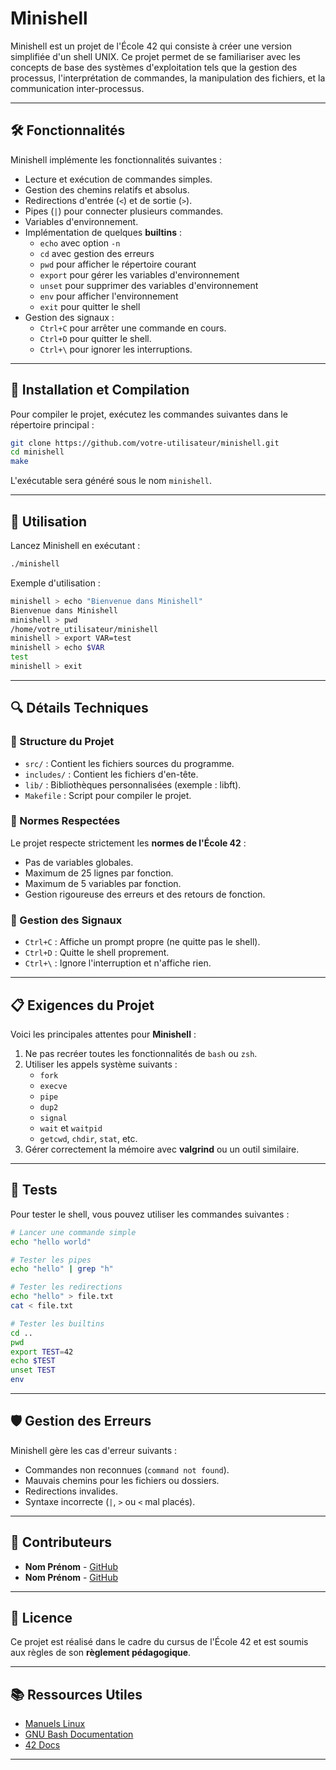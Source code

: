 # Minishell

Minishell est un projet de l'École 42 qui consiste à créer une version simplifiée d'un shell UNIX. Ce projet permet de se familiariser avec les concepts de base des systèmes d'exploitation tels que la gestion des processus, l'interprétation de commandes, la manipulation des fichiers, et la communication inter-processus.

---

## 🛠️ Fonctionnalités

Minishell implémente les fonctionnalités suivantes :

- Lecture et exécution de commandes simples.
- Gestion des chemins relatifs et absolus.
- Redirections d'entrée (`<`) et de sortie (`>`).
- Pipes (`|`) pour connecter plusieurs commandes.
- Variables d'environnement.
- Implémentation de quelques **builtins** :
  - `echo` avec option `-n`
  - `cd` avec gestion des erreurs
  - `pwd` pour afficher le répertoire courant
  - `export` pour gérer les variables d'environnement
  - `unset` pour supprimer des variables d'environnement
  - `env` pour afficher l'environnement
  - `exit` pour quitter le shell
- Gestion des signaux :
  - `Ctrl+C` pour arrêter une commande en cours.
  - `Ctrl+D` pour quitter le shell.
  - `Ctrl+\` pour ignorer les interruptions.

---

## 🚀 Installation et Compilation

Pour compiler le projet, exécutez les commandes suivantes dans le répertoire principal :

```bash
git clone https://github.com/votre-utilisateur/minishell.git
cd minishell
make
```

L'exécutable sera généré sous le nom `minishell`.

---

## 📜 Utilisation

Lancez Minishell en exécutant :

```bash
./minishell
```

Exemple d'utilisation :

```bash
minishell > echo "Bienvenue dans Minishell"
Bienvenue dans Minishell
minishell > pwd
/home/votre_utilisateur/minishell
minishell > export VAR=test
minishell > echo $VAR
test
minishell > exit
```

---

## 🔍 Détails Techniques

### 📂 Structure du Projet

- `src/` : Contient les fichiers sources du programme.
- `includes/` : Contient les fichiers d'en-tête.
- `lib/` : Bibliothèques personnalisées (exemple : libft).
- `Makefile` : Script pour compiler le projet.

### 📑 Normes Respectées

Le projet respecte strictement les **normes de l'École 42** :
- Pas de variables globales.
- Maximum de 25 lignes par fonction.
- Maximum de 5 variables par fonction.
- Gestion rigoureuse des erreurs et des retours de fonction.

### 🚦 Gestion des Signaux

- `Ctrl+C` : Affiche un prompt propre (ne quitte pas le shell).
- `Ctrl+D` : Quitte le shell proprement.
- `Ctrl+\` : Ignore l'interruption et n'affiche rien.

---

## 📋 Exigences du Projet

Voici les principales attentes pour **Minishell** :

1. Ne pas recréer toutes les fonctionnalités de `bash` ou `zsh`.
2. Utiliser les appels système suivants :
   - `fork`
   - `execve`
   - `pipe`
   - `dup2`
   - `signal`
   - `wait` et `waitpid`
   - `getcwd`, `chdir`, `stat`, etc.
3. Gérer correctement la mémoire avec **valgrind** ou un outil similaire.

---

## 🧪 Tests

Pour tester le shell, vous pouvez utiliser les commandes suivantes :

```bash
# Lancer une commande simple
echo "hello world"

# Tester les pipes
echo "hello" | grep "h"

# Tester les redirections
echo "hello" > file.txt
cat < file.txt

# Tester les builtins
cd ..
pwd
export TEST=42
echo $TEST
unset TEST
env
```

---

## 🛡️ Gestion des Erreurs

Minishell gère les cas d'erreur suivants :
- Commandes non reconnues (`command not found`).
- Mauvais chemins pour les fichiers ou dossiers.
- Redirections invalides.
- Syntaxe incorrecte (`|`, `>` ou `<` mal placés).

---

## 🤝 Contributeurs

- **Nom Prénom** - [GitHub](https://github.com/votre-utilisateur)
- **Nom Prénom** - [GitHub](https://github.com/votre-utilisateur)

---

## 📝 Licence

Ce projet est réalisé dans le cadre du cursus de l'École 42 et est soumis aux règles de son **règlement pédagogique**.

---

## 📚 Ressources Utiles

- [Manuels Linux](https://man7.org/linux/man-pages/)
- [GNU Bash Documentation](https://www.gnu.org/software/bash/manual/)
- [42 Docs](https://github.com/42Docs/42Docs)

---

